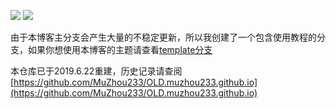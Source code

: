 <a href="https://travis-ci.com/MuZhou233/muzhou233.github.io">![](https://travis-ci.com/MuZhou233/muzhou233.github.io.svg?branch=master)</a>
![](https://img.shields.io/badge/GirlFriend-NotFound-Red.svg)

由于本博客主分支会产生大量的不稳定更新，所以我创建了一个包含使用教程的分支，如果你想使用本博客的主题请查看[template分支](../template)

本仓库已于2019.6.22重建，历史记录请查阅[https://github.com/MuZhou233/OLD.muzhou233.github.io](https://github.com/MuZhou233/OLD.muzhou233.github.io)